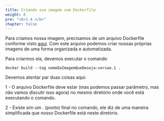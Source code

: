 ```yaml
---
title: Criando sua imagem com Dockerfile
weight: 8
pre: "<b>1.4 </b>"
chapter: false
---
```


Para criamos nossa imagem, precisamos de um arquivo Dockerfile conforme visto [aqui](dockerfile/dockerfile). Com este arquivo podemos criar nossas próprias imagens de uma forma organizada e automatizada.

Para criarmos ela, devemos executar o comando

```
docker build --tag nomeDaImagemQueDeseja:versao.1 .
```

Devemos atentar par duas coisas aqui:

1 - O arquivo Dockerfile deve estar (mas podemos passar parâmetro, mas não vamos discutir isso agora) no mesmo diretório onde você está executando o comando.

2 - Existe sim um . (ponto) final no comando, ele diz de uma maneira simplificada que nosso Dockerfile está neste diretório.
